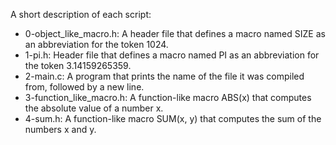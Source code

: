 A short description of each script:
+ 0-object_like_macro.h: A header file that defines a macro named SIZE as an abbreviation for the token 1024.
+ 1-pi.h: Header file that defines a macro named PI as an abbreviation for the token 3.14159265359.
+ 2-main.c: A program that prints the name of the file it was compiled from, followed by a new line.
+ 3-function_like_macro.h: A function-like macro ABS(x) that computes the absolute value of a number x.
+ 4-sum.h: A function-like macro SUM(x, y) that computes the sum of the numbers x and y.
